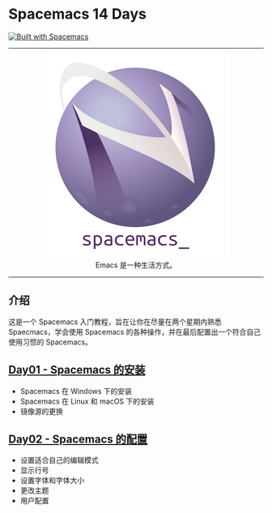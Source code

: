 # Spacemacs 14 Days

[![Built with Spacemacs](https://cdn.rawgit.com/syl20bnr/spacemacs/442d025779da2f62fc86c2082703697714db6514/assets/spacemacs-badge.svg)](https://develop.spacemacs.org)

---

<div align=center><img src="images/title2.png"></div>

<div align=center>Emacs 是一种生活方式。</div>

---

## 介绍

这是一个 Spacemacs 入门教程，旨在让你在尽量在两个星期内熟悉 Spaecmacs，学会使用 Spacemacs 的各种操作，并在最后配置出一个符合自己使用习惯的 Spacemacs。

## [Day01 - Spacemacs 的安装](Day01/Spacemacs的安装.md)

- Spacemacs 在 Windows 下的安装
- Spacemacs 在 Linux 和 macOS 下的安装
- 镜像源的更换

## [Day02 - Spacemacs 的配置](Day02/Spacemacs的配置.md)

- 设置适合自己的编辑模式
- 显示行号
- 设置字体和字体大小
- 更改主题
- 用户配置
